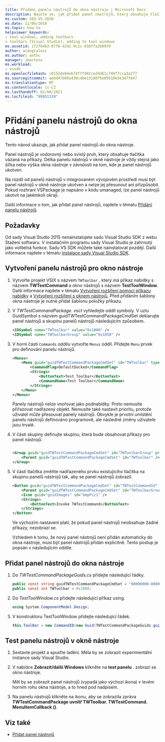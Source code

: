 ```yaml
---
title: Přidání panelu nástrojů do okna nástroje | Microsoft Docs
description: Naučte se, jak přidat panel nástrojů, který obsahuje tlačítka, která jsou vázaná na příkazy, do panelu nástrojů v integrovaném vývojovém prostředí (IDE) sady Visual Studio.
ms.custom: SEO-VS-2020
ms.date: 11/04/2016
ms.topic: how-to
helpviewer_keywords:
- tool windows, adding toolbars
- toolbars [Visual Studio], adding to tool windows
ms.assetid: 172f64b3-87f8-4292-9c1c-65bffa2b0970
author: acangialosi
ms.author: anthc
manager: jmartens
ms.workload:
- vssdk
ms.openlocfilehash: c0152de94eb74fff902ced4d61c749f7cca3a277
ms.sourcegitcommit: ae6d47b09a439cd0e13180f5e89510e3e347fd47
ms.translationtype: MT
ms.contentlocale: cs-CZ
ms.lasthandoff: 02/08/2021
ms.locfileid: "99951339"
---
```

# <a name="add-a-toolbar-to-a-tool-window"></a>Přidání panelu nástrojů do okna nástrojů
Tento návod ukazuje, jak přidat panel nástrojů do okna nástroje.

 Panel nástrojů je vodorovný nebo svislý pruh, který obsahuje tlačítka vázaná na příkazy. Délka panelu nástrojů v okně nástroje je vždy stejná jako šířka nebo výška okna nástroje v závislosti na tom, kde je panel nástrojů ukotven.

 Na rozdíl od panelů nástrojů v integrovaném vývojovém prostředí musí být panel nástrojů v okně nástroje ukotven a nelze jej přesunout ani přizpůsobit. Pokud rozhraní VSPackage je napsáno v kódu umanaged, lze panel nástrojů ukotvit na jakémkoli okraji.

 Další informace o tom, jak přidat panel nástrojů, najdete v tématu [Přidání panelu nástrojů](../extensibility/adding-a-toolbar.md).

## <a name="prerequisites"></a>Požadavky
 Od sady Visual Studio 2015 nenainstalujete sadu Visual Studio SDK z webu Stažení softwaru. V instalačním programu sady Visual Studio je zahrnutý jako volitelná funkce. Sadu VS SDK můžete také nainstalovat později. Další informace najdete v tématu [instalace sady Visual Studio SDK](../extensibility/installing-the-visual-studio-sdk.md).

## <a name="create-a-toolbar-for-a-tool-window"></a>Vytvoření panelu nástrojů pro okno nástroje

1. Vytvořte projekt VSIX s názvem `TWToolbar` , který má příkaz nabídky s názvem **TWTestCommand** a okno nástrojů s názvem **TestToolWindow**. Další informace najdete v tématu [Vytvoření rozšíření pomocí příkazu nabídky](../extensibility/creating-an-extension-with-a-menu-command.md) a [Vytvoření rozšíření s oknem nástrojů](../extensibility/creating-an-extension-with-a-tool-window.md). Před přidáním šablony okna nástroje je nutné přidat šablonu položky příkazu.

2. V *TWTestCommandPackage. vsct* vyhledejte oddíl symboly. V uzlu GuidSymbol s názvem guidTWTestCommandPackageCmdSet deklarujte panel nástrojů a skupinu panelů nástrojů následujícím způsobem.

    ```xml
    <IDSymbol name="TWToolbar" value="0x1000" />
    <IDSymbol name="TWToolbarGroup" value="0x1050" />
    ```

3. V horní části `Commands` oddílu vytvořte `Menus` oddíl. Přidejte `Menu` prvek pro definování panelu nástrojů.

    ```xml
    <Menus>
        <Menu guid="guidTWTestCommandPackageCmdSet" id="TWToolbar" type="ToolWindowToolbar">
            <CommandFlag>DefaultDocked</CommandFlag>
            <Strings>
                <ButtonText>Test Toolbar</ButtonText>
                <CommandName>Test Toolbar</CommandName>
            </Strings>
        </Menu>
    </Menus>
    ```

     Panely nástrojů nelze vnořovat jako podnabídky. Proto nemusíte přiřazovat nadřazený objekt. Nemusíte také nastavit prioritu, protože uživatel může přesouvat panely nástrojů. Obvykle je prvotní umístění panelu nástrojů definováno programově, ale následné změny uživatele jsou trvalé.

4. V části skupiny definujte skupinu, která bude obsahovat příkazy pro panel nástrojů.

    ```xml

    <Group guid="guidTWTestCommandPackageCmdSet" id="TWToolbarGroup" priority="0x0000">
        <Parent guid="guidTWTestCommandPackageCmdSet" id="TWToolbar" />
    </Group>
    ```

5. V části tlačítka změňte nadřazeného prvku existujícího tlačítka na skupinu panelů nástrojů tak, aby se panel nástrojů zobrazil.

    ```xml
    <Button guid="guidTWTestCommandPackageCmdSet" id="TWTestCommandId" priority="0x0100" type="Button">
        <Parent guid="guidTWTestCommandPackageCmdSet" id="TWToolbarGroup" />
        <Icon guid="guidImages" id="bmpPic1" />
        <Strings>
            <ButtonText>Invoke TWTestCommand</ButtonText>
        </Strings>
    </Button>
    ```

     Ve výchozím nastavení platí, že pokud panel nástrojů neobsahuje žádné příkazy, nezobrazí se.

     Vzhledem k tomu, že nový panel nástrojů není přidán automaticky do okna nástroje, musí být panel nástrojů přidán explicitně. Tento postup je popsán v následujícím oddíle.

## <a name="add-the-toolbar-to-the-tool-window"></a>Přidat panel nástrojů do okna nástroje

1. Do *TWTestCommandPackageGuids.cs* přidejte následující řádky.

    ```csharp
    public const string guidTWTestCommandPackageCmdSet = "00000000-0000-0000-0000-0000";  // get the GUID from the .vsct file
    public const int TWToolbar = 0x1000;
    ```

2. Do *TestToolWindow.cs* přidejte následující příkaz using.

    ```csharp
    using System.ComponentModel.Design;
    ```

3. V konstruktoru TestToolWindow přidejte následující řádek.

    ```csharp
    this.ToolBar = new CommandID(new Guid(TWTestCommandPackageGuids.guidTWTestCommandPackageCmdSet), TWTestCommandPackageGuids.TWToolbar);
    ```

## <a name="test-the-toolbar-in-the-tool-window"></a>Test panelu nástrojů v okně nástroje

1. Sestavte projekt a spusťte ladění. Měla by se zobrazit experimentální instance sady Visual Studio.

2. V nabídce **Zobrazit/další Windows** klikněte na **test panelu** . zobrazí se okno nástroje.

     Měl by se zobrazit panel nástrojů (vypadá jako výchozí ikona) v levém horním rohu okna nástroje, a to hned pod nadpisem.

3. Na panelu nástrojů klikněte na ikonu, aby se zobrazila zpráva **TWTestCommandPackage uvnitř TWToolbar. TWTestCommand. MenuItemCallback ()**.

## <a name="see-also"></a>Viz také
- [Přidat panel nástrojů](../extensibility/adding-a-toolbar.md)
